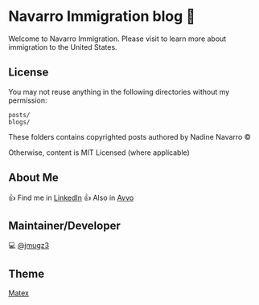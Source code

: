 # Navarro Immigration blog :briefcase:

Welcome to Navarro Immigration. 
Please visit to learn more about immigration to the United States. 

## License

You may not reuse anything in the following directories without my permission:

```
posts/
blogs/
```

These folders contains copyrighted posts authored by Nadine Navarro :copyright:

Otherwise, content is MIT Licensed (where applicable)

## About Me

:+1: Find me in [LinkedIn](http://linkedin.com/in/nadinenavarro)
:+1: Also in [Avvo]()

## Maintainer/Developer

:computer: [@jmugz3](http://twitter.com/jmugz3)

## Theme

[Matex](http://codepixar.com/matex/matex/home-lawyer.php)
